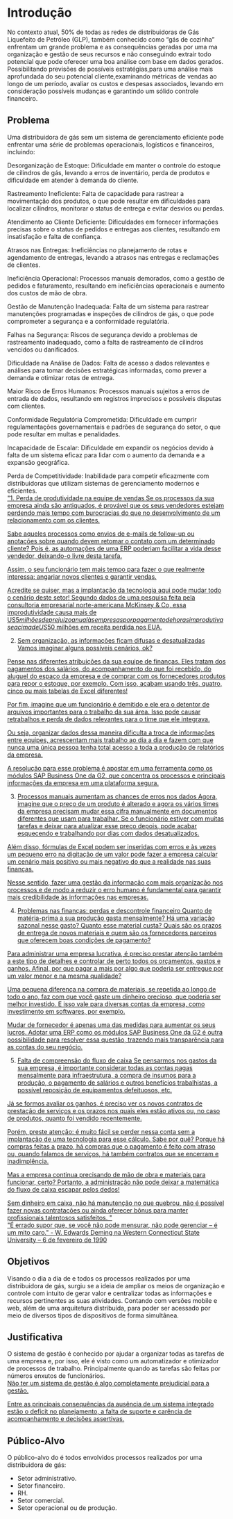 # Introdução

No contexto atual, 50% de todas as redes de distribuidoras de Gás Liquefeito de Petróleo (GLP), também conhecido como “gás de cozinha” enfrentam um grande problema e as consequências geradas por uma ma organização e gestão de seus recursos e não conseguindo extrair todo potencial que pode oferecer uma boa análise com base em dados gerados. Possibilitando previsões de possíveis estratégias,para uma análise mais aprofundada do seu potencial cliente,examinando métricas de vendas ao longo de um período, avaliar os custos e despesas associados, levando em consideração possíveis mudanças e garantindo um sólido controle financeiro.

## Problema
Uma distribuidora de gás sem um sistema de gerenciamento eficiente pode enfrentar uma série de problemas operacionais, logísticos e financeiros, incluindo:

Desorganização de Estoque: Dificuldade em manter o controle do estoque de cilindros de gás, levando a erros de inventário, perda de produtos e dificuldade em atender à demanda do cliente.

Rastreamento Ineficiente: Falta de capacidade para rastrear a movimentação dos produtos, o que pode resultar em dificuldades para localizar cilindros, monitorar o status de entrega e evitar desvios ou perdas.

Atendimento ao Cliente Deficiente: Dificuldades em fornecer informações precisas sobre o status de pedidos e entregas aos clientes, resultando em insatisfação e falta de confiança.

Atrasos nas Entregas: Ineficiências no planejamento de rotas e agendamento de entregas, levando a atrasos nas entregas e reclamações de clientes.

Ineficiência Operacional: Processos manuais demorados, como a gestão de pedidos e faturamento, resultando em ineficiências operacionais e aumento dos custos de mão de obra.

Gestão de Manutenção Inadequada: Falta de um sistema para rastrear manutenções programadas e inspeções de cilindros de gás, o que pode comprometer a segurança e a conformidade regulatória.

Falhas na Segurança: Riscos de segurança devido a problemas de rastreamento inadequado, como a falta de rastreamento de cilindros vencidos ou danificados.

Dificuldade na Análise de Dados: Falta de acesso a dados relevantes e análises para tomar decisões estratégicas informadas, como prever a demanda e otimizar rotas de entrega.

Maior Risco de Erros Humanos: Processos manuais sujeitos a erros de entrada de dados, resultando em registros imprecisos e possíveis disputas com clientes.

Conformidade Regulatória Comprometida: Dificuldade em cumprir regulamentações governamentais e padrões de segurança do setor, o que pode resultar em multas e penalidades.

Incapacidade de Escalar: Dificuldade em expandir os negócios devido à falta de um sistema eficaz para lidar com o aumento da demanda e a expansão geográfica.

Perda de Competitividade: Inabilidade para competir eficazmente com distribuidoras que utilizam sistemas de gerenciamento modernos e eficientes.
<br>
<a href ="https://g2tecnologia.com.br/11-problemas-de-nao-ter-um-erp-na-sua-empresa/">"1. Perda de produtividade na equipe de vendas
Se os processos da sua empresa ainda são antiquados, é provável que os seus vendedores estejam perdendo mais tempo com burocracias do que no desenvolvimento de um relacionamento com os clientes.

Sabe aqueles processos como envios de e-mails de follow-up ou anotações sobre quando devem retomar o contato com um determinado cliente? Pois é, as automações de uma ERP poderiam facilitar a vida desse vendedor, deixando-o livre desta tarefa.

Assim, o seu funcionário tem mais tempo para fazer o que realmente interessa: angariar novos clientes e garantir vendas.

Acredite se quiser, mas a implantação da tecnologia aqui pode mudar todo o cenário deste setor! Segundo dados de uma pesquisa feita pela consultoria empresarial norte-americana McKinsey & Co, essa improdutividade causa mais de US$5 milhões de prejuízo anual às empresas por pagamento de horas improdutivas e acima de US$50 milhões em receita perdida nos EUA.

2.  Sem organização, as informações ficam difusas e desatualizadas
Vamos imaginar alguns possíveis cenários, ok?

Pense nas diferentes atribuições da sua equipe de finanças. Eles tratam dos pagamentos dos salários, do acompanhamento do que foi recebido, do aluguel do espaço da empresa e de comprar com os fornecedores produtos para repor o estoque, por exemplo. Com isso, acabam usando três, quatro, cinco ou mais tabelas de Excel diferentes!

Por fim, imagine que um funcionário é demitido e ele era o detentor de arquivos importantes para o trabalho da sua área. Isso pode causar retrabalhos e perda de dados relevantes para o time que ele integrava.

Ou seja, organizar dados dessa maneira dificulta a troca de informações entre equipes, acrescentam mais trabalho ao dia a dia e fazem com que nunca uma única pessoa tenha total acesso a toda a produção de relatórios da empresa.

A resolução para esse problema é apostar em uma ferramenta como os módulos SAP Business One da G2, que concentra os processos e principais informações da empresa em uma plataforma segura.

3. Processos manuais aumentam as chances de erros nos dados
Agora, imagine que o preço de um produto é alterado e agora os vários times da empresa precisam mudar essa cifra manualmente em documentos diferentes que usam para trabalhar. Se o funcionário estiver com muitas tarefas e deixar para atualizar esse preço depois, pode acabar esquecendo e trabalhando por dias com dados desatualizados.

Além disso, fórmulas de Excel podem ser inseridas com erros e às vezes um pequeno erro na digitação de um valor pode fazer a empresa calcular um cenário mais positivo ou mais negativo do que a realidade nas suas finanças.

Nesse sentido, fazer uma gestão da informação com mais organização nos processos e de modo a reduzir o erro humano é fundamental para garantir mais credibilidade às informações nas empresas.

4. Problemas nas finanças: perdas e descontrole financeiro
Quanto de matéria-prima a sua produção gasta mensalmente? Há uma variação sazonal nesse gasto? Quanto esse material custa? Quais são os prazos de entrega de novos materiais e quem são os fornecedores parceiros que oferecem boas condições de pagamento?

Para administrar uma empresa lucrativa, é preciso prestar atenção também a este tipo de detalhes e controlar de perto todos os orçamentos, gastos e ganhos. Afinal, por que pagar a mais por algo que poderia ser entregue por um valor menor e na mesma qualidade?

Uma pequena diferença na compra de materiais, se repetida ao longo de todo o ano, faz com que você gaste um dinheiro precioso, que poderia ser melhor investido. E isso vale para diversas contas da empresa, como investimento em softwares, por exemplo.

Mudar de fornecedor é apenas uma das medidas para aumentar os seus lucros. Adotar uma ERP como os módulos SAP Business One da G2 é outra possibilidade para resolver essa questão, trazendo mais transparência para as contas do seu negócio.

5. Falta de compreensão do fluxo de caixa
Se pensarmos nos gastos da sua empresa, é importante considerar todas as contas pagas mensalmente para infraestrutura, a compra de insumos para a produção, o pagamento de salários e outros benefícios trabalhistas, a possível reposição de equipamentos defeituosos, etc.

Já se formos avaliar os ganhos, é preciso ver os novos contratos de prestação de serviços e os prazos nos quais eles estão ativos ou, no caso de produtos, quanto foi vendido recentemente.

Porém, preste atenção: é muito fácil se perder nessa conta sem a implantação de uma tecnologia para esse cálculo. Sabe por quê? Porque há compras feitas a prazo, há compras que o pagamento é feito com atraso ou, quando falamos de serviços, há também contratos que se encerram e inadimplência.

Mas a empresa continua precisando de mão de obra e materiais para funcionar, certo? Portanto, a administração não pode deixar a matemática do fluxo de caixa escapar pelos dedos!

Sem dinheiro em caixa, não há manutenção no que quebrou, não é possível fazer novas contratações ou ainda oferecer bônus para manter profissionais talentosos satisfeitos.
"</a>
<br>
<a href ="https://jorgeaudy.com/2016/01/27/william-edwards-deming-1900-1993/">"É errado supor que, se você não pode mensurar, não pode gerenciar – é um mito caro." - W. Edwards Deming na Western Connecticut State University – 6 de fevereiro de 1990 </a>

## Objetivos

Visando o dia a dia de e todos os processos realizados por uma distribuidora de gás, surgiu se a ideia de ampliar os meios de organização e controle com intuito de gerar valor e centralizar todas as informações e recursos pertinentes as suas atividades. Contando com versões mobile e web, além de uma arquitetura distribuída, para poder ser acessado por meio de diversos tipos de dispositivos de forma simultânea.

## Justificativa
 O sistema de gestão é conhecido por ajudar a organizar todas as tarefas de uma empresa e, por isso, ele é visto como um automatizador e otimizador de processos de trabalho. Principalmente quando as tarefas são feitas por números enxutos de funcionários.
<br>
<a href ="https://www.xpert.com.br/nao-ter-um-sistema-prejudica-a-sua-gestao/#:~:text=N%C3%A3o%20ter%20um%20sistema%20de%20gest%C3%A3o%20%C3%A9%20algo%20completamente%20prejudicial,de%20acompanhamento%20e%20decis%C3%B5es%20assertivas.">Não ter um sistema de gestão é algo completamente prejudicial para a gestão.

Entre as principais consequências da ausência de um sistema integrado estão o deficit no planejamento, a falta de suporte e carência de acompanhamento e decisões assertivas.</a>
 

## Público-Alvo
O público-alvo do é todos envolvidos processos realizados por uma distribuidora de gás:

* Setor administrativo.
* Setor financeiro.
* RH.
* Setor comercial.
* Setor operacional ou de produção.
